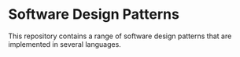 # Software Design Patterns

This repository contains a range of software design patterns that are implemented in several languages.

